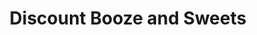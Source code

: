 ---
title: "Discount Booze and Sweets"
url: /chesterfield/discount-booze-and-sweets/
shop: convenience
---